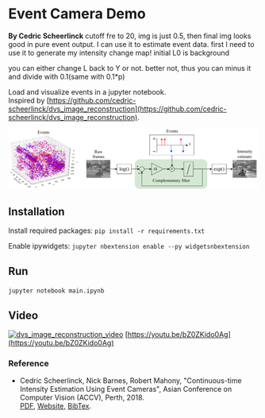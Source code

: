 # Event Camera Demo
**By Cedric Scheerlinck**
cutoff fre to 20, img is just 0.5, then final img looks good in pure event output. I can use it to estimate event data. first I need to use it to generate my intensity change map! initial L0 is background

you can either change L back to Y or not. better not, thus you can minus it and divide with 0.1(same with 0.1*p)

Load and visualize events in a jupyter notebook.  
Inspired by [https://github.com/cedric-scheerlinck/dvs_image_reconstruction](https://github.com/cedric-scheerlinck/dvs_image_reconstruction).

![filter_pic](images/teaser.png)

## Installation
Install required packages:
```pip install -r requirements.txt```

Enable ipywidgets:
```jupyter nbextension enable --py widgetsnbextension```

## Run
```jupyter notebook main.ipynb```

## Video
[![dvs_image_reconstruction_video](images/thumbnail_combined.png)](https://youtu.be/bZ0ZKido0Ag)
[https://youtu.be/bZ0ZKido0Ag](https://youtu.be/bZ0ZKido0Ag)

### Reference
* Cedric Scheerlinck, Nick Barnes, Robert Mahony, "Continuous-time Intensity Estimation Using Event Cameras", Asian Conference on Computer Vision (ACCV), Perth, 2018.  
[PDF](https://cedric-scheerlinck.github.io/files/2018_scheerlinck_continuous-time_intensity_estimation.pdf), [Website](https://cedric-scheerlinck.github.io/continuous-time-intensity-estimation), [BibTex](https://cedric-scheerlinck.github.io/files/2018_accv_continuous_bibtex.txt).
